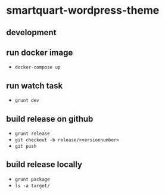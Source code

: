 # smartquart-wordpress-theme

## development

## run docker image
- `docker-compose up`

## run watch task
- `grunt dev`

## build release on github
- `grunt release`
- `git checkout -b release/<versionnumber>`
- `git push`

## build release locally
- `grunt package`
- `ls -a target/`
